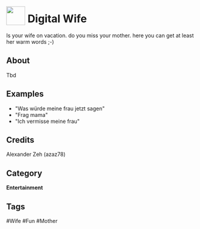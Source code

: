 # <img src="https://raw.githack.com/FortAwesome/Font-Awesome/master/svgs/solid/pray.svg" card_color="#22A7F0" width="50" height="50" style="vertical-align:bottom"/> Digital Wife
Is your wife on vacation. do you miss your mother. here you can get at least her warm words ;-)

## About
Tbd

## Examples
* "Was würde meine frau jetzt sagen"
* "Frag mama"
* "Ich vermisse meine frau"

## Credits
Alexander Zeh (azaz78)

## Category
**Entertainment**

## Tags
#Wife
#Fun
#Mother

